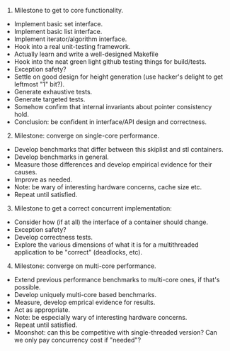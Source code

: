 1. Milestone to get to core functionality.
* Implement basic set interface.
* Implement basic list interface.
* Implement iterator/algorithm interface.
* Hook into a real unit-testing framework.
* Actually learn and write a well-designed Makefile
* Hook into the neat green light github testing things for build/tests.
* Exception safety?
* Settle on good design for height generation (use hacker's delight to get leftmost "1" bit?).
* Generate exhaustive tests.
* Generate targeted tests.
* Somehow confirm that internal invariants about pointer consistency hold. 
* Conclusion: be confident in interface/API design and correctness.

2. Milestone: converge on single-core performance.
* Develop benchmarks that differ between this skiplist and stl containers.
* Develop benchmarks in general.
* Measure those differences and develop empirical evidence for their causes.
* Improve as needed.
* Note: be wary of interesting hardware concerns, cache size etc.
* Repeat until satisfied.

3. Milestone to get a correct concurrent implementation:
* Consider how (if at all) the interface of a container should change.
* Exception safety?
* Develop correctness tests.
* Explore the various dimensions of what it is for a multithreaded application to be "correct" (deadlocks, etc).

4. Milestone: converge on multi-core performance.
* Extend previous performance benchmarks to multi-core ones, if that's possible.
* Develop uniquely multi-core based benchmarks.
* Measure, develop emprical evidence for results.
* Act as appropriate.
* Note: be especially wary of interesting hardware concerns.
* Repeat until satisfied.
* Moonshot: can this be competitive with single-threaded version? Can we only pay concurrency cost if "needed"?
